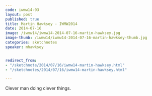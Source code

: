 ```yaml
---
code: iwmw14-03
layout: post
published: true
title: Martin Hawksey - IWMW2014
date: 2014-07-16
image: /iwmw14/iwmw14-2014-07-16-martin-hawksey.jpg
image-thumb: /iwmw14/iwmw14-2014-07-16-martin-hawksey-thumb.jpg
categories: sketchnotes
speaker: mhawksey


redirect_from:
- "/sketchnote/2014/07/16/iwmw14-martin-hawksey.html"
- "/sketchnotes/2014/07/16/iwmw14-martin-hawksey.html"

---
```


Clever man doing clever things.
